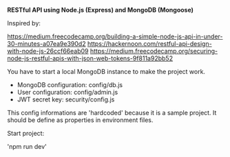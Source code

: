
**RESTful API using Node.js (Express) and MongoDB (Mongoose)**

Inspired by: 

https://medium.freecodecamp.org/building-a-simple-node-js-api-in-under-30-minutes-a07ea9e390d2
https://hackernoon.com/restful-api-design-with-node-js-26ccf66eab09
https://medium.freecodecamp.org/securing-node-js-restful-apis-with-json-web-tokens-9f811a92bb52

You have to start a local MongoDB instance to make the project work.

* MongoDB configuration:
config/db.js
* User configuration: config/admin.js
* JWT secret key: security/config.js

This config informations are 'hardcoded' because it is a sample project.
It should be define as properties in environment files.

Start project:

'npm run dev'

